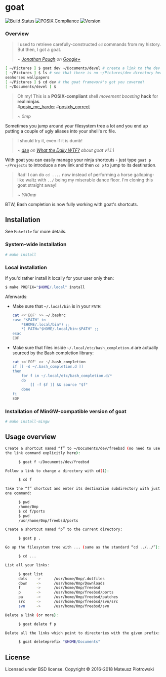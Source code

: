 # goat

[![Build Status](https://travis-ci.org/0mp/goat.svg?branch=master)](https://travis-ci.org/0mp/goat)
[![POSIX Compliance](https://img.shields.io/badge/POSIX-compliant-blue.svg)](http://pubs.opengroup.org/onlinepubs/9699919799/utilities/V3_chap02.html)
[![Version](https://img.shields.io/github/release/0mp/goat.svg)](https://github.com/0mp/goat/releases/latest)

### Overview

> I used to retrieve carefully-constructed `cd` commands from my history. 
> But then, I got a goat.
>
> _~&#32;[Jonathan Paugh][jpaugh] on [Google+]_

```sh
[ ~/Pictures ] $ goat dev ~/Documents/devel # create a link to the dev directory
[ ~/Pictures ] $ ls # see that there is no ~/Pictures/dev directory here
seahorses wallpapers
[ ~/Pictures ] $ cd dev # the goat framework's got you covered!
[ ~/Documents/devel ] $
```

> Oh my! This is a **POSIX-compliant** shell _movement boosting_ **hack** for
> **real ninjas**.<br>
> #[posix\_me\_harder][posix_me_harder] #[posixly\_correct][posixly_correct]
>
> _~&#32;0mp_

Sometimes you jump around your filesystem tree a lot and you end up putting a
couple of ugly aliases into your shell's rc file.

> I should try it, even if it is dumb!
>
> _~&#32;[dse] on [What the Daily WTF?] about goat v1.1.1_

With goat you can easily manage your ninja shortcuts - just type `goat p
~/Projects` to introduce a new link and then `cd p` to jump to its destination.

> Rad! I can do `cd ....` now instead of performing a horse galloping-like
> waltz with `../` being my miserable dance floor. I'm cloning this goat
> straight away!
>
> _~&#32;YA0mp_

BTW, Bash completion is now fully working with goat's shortcuts.

## Installation

See `Makefile` for more details.

### System-wide installation

```sh
# make install
```

### Local installation

If you'd rather install it locally for your user only then: 

```sh
$ make PREFIX="$HOME/.local" install
```

Aferwards:

- Make sure that `~/.local/bin` is in your `PATH`:

  ```sh
  cat <<'EOF' >> ~/.bashrc
  case "$PATH" in
      *$HOME/.local/bin*) ;;
      *) PATH="$HOME/.local/bin:$PATH" ;;
  esac
  EOF
  ```

- Make sure that files inside `~/.local/etc/bash_completion.d` are actually
  sourced by the Bash completion library:

  ```sh
  cat <<'EOF' >> ~/.bash_completion
  if [[ -d ~/.bash_completion.d ]]
  then
      for f in ~/.local/etc/bash_completion.d/*
      do
          [[ -f $f ]] && source "$f"
      done
  fi
  EOF
  ```

### Installation of MinGW-compatible version of goat

```sh
# make install-mingw
```

## Usage overview

```sh
Create a shortcut named “f” to ~/Documents/dev/freebsd (no need to use
the link command explicitly here):

      $ goat f ~/Documents/dev/freebsd

Follow a link to change a directory with cd(1):

      $ cd f

Take the “f” shortcut and enter its destination subdirectory with just
one command:

      $ pwd
      /home/0mp
      $ cd f/ports
      $ pwd
      /usr/home/0mp/freebsd/ports

Create a shortcut named “p” to the current directory:

      $ goat p .

Go up the filesystem tree with ... (same as the standard “cd ../../”):

      $ cd ...

List all your links:

      $ goat list
      dots    ->      /usr/home/0mp/.dotfiles
      down    ->      /usr/home/0mp/Downloads
      f       ->      /usr/home/0mp/freebsd
      p       ->      /usr/home/0mp/freebsd/ports
      pa      ->      /usr/home/0mp/freebsd/patches
      src     ->      /usr/home/0mp/freebsd/svn/src
      svn     ->      /usr/home/0mp/freebsd/svn

Delete a link (or more):

      $ goat delete f p

Delete all the links which point to directories with the given prefix:

      $ goat deleteprefix "$HOME/Documents"
```

## License

Licensed under BSD license. Copyright &#169; 2016-2018 Mateusz Piotrowski

[posix_me_harder]: http://wiki.wlug.org.nz/POSIX_ME_HARDER
[posixly_correct]: http://wiki.wlug.org.nz/POSIXLY_CORRECT
[dse]: https://what.thedailywtf.com/user/dse
[What the Daily WTF?]: https://what.thedailywtf.com/topic/16122/quick-links-thread/2121
[Google+]: https://plus.google.com/113949504369826627206/posts/bqSfYTrQxLN
[jpaugh]: https://github.com/jpaugh
